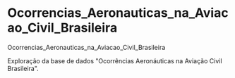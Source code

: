 # Ocorrencias_Aeronauticas_na_Aviacao_Civil_Brasileira
Ocorrencias_Aeronauticas_na_Aviacao_Civil_Brasileira

Exploração da base de dados "Ocorrências Aeronáuticas na Aviação Civil Brasileira".
